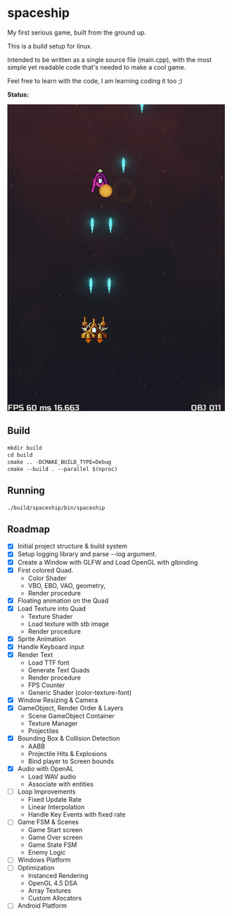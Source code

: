 spaceship
===

My first serious game, built from the ground up.

This is a build setup for linux.

Intended to be written as a single source file (main.cpp),
with the most simple yet readable code that's needed to make a cool game.

Feel free to learn with the code, I am learning coding it too ;)

**Status:**

<img src="./screenshot.png"/>

## Build

```
mkdir build
cd build
cmake .. -DCMAKE_BUILD_TYPE=Debug
cmake --build . --parallel $(nproc)
```

## Running

```
./build/spaceship/bin/spaceship
```

## Roadmap

- [X] Initial project structure & build system
- [X] Setup logging library and parse --log argument.
- [X] Create a Window with GLFW and Load OpenGL with glbinding
- [X] First colored Quad.
   * Color Shader
   * VBO, EBO, VAO, geometry,
   * Render procedure
- [X] Floating animation on the Quad
- [X] Load Texture into Quad
   * Texture Shader
   * Load texture with stb image
   * Render procedure
- [X] Sprite Animation
- [X] Handle Keyboard input
- [X] Render Text
   * Load TTF font
   * Generate Text Quads
   * Render procedure
   * FPS Counter
   * Generic Shader (color-texture-font)
- [X] Window Resizing & Camera
- [X] GameObject, Render Order & Layers
   * Scene GameObject Container
   * Texture Manager
   * Projectiles
- [X] Bounding Box & Collision Detection
   * AABB
   * Projectile Hits & Explosions
   * Bind player to Screen bounds
- [X] Audio with OpenAL
   * Load WAV audio
   * Associate with entities
- [ ] Loop Improvements
   * Fixed Update Rate
   * Linear Interpolation
   * Handle Key Events with fixed rate
- [ ] Game FSM & Scenes
   * Game Start screen
   * Game Over screen
   * Game State FSM
   * Enemy Logic
- [ ] Windows Platform
- [ ] Optimization
   * Instanced Rendering
   * OpenGL 4.5 DSA
   * Array Textures
   * Custom Allocators
- [ ] Android Platform
